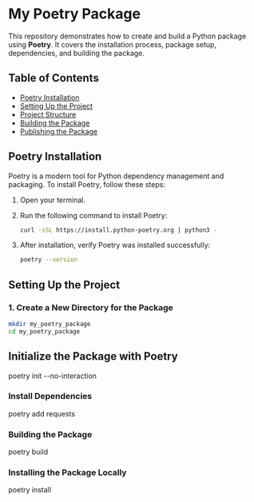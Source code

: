 # My Poetry Package

This repository demonstrates how to create and build a Python package using **Poetry**. It covers the installation process, package setup, dependencies, and building the package.

## Table of Contents

- [Poetry Installation](#poetry-installation)
- [Setting Up the Project](#setting-up-the-project)
- [Project Structure](#project-structure)
- [Building the Package](#building-the-package)
- [Publishing the Package](#publishing-the-package)

## Poetry Installation

Poetry is a modern tool for Python dependency management and packaging. To install Poetry, follow these steps:

1. Open your terminal.
2. Run the following command to install Poetry:

    ```bash
    curl -sSL https://install.python-poetry.org | python3 -
    ```

3. After installation, verify Poetry was installed successfully:

    ```bash
    poetry --version
    ```

## Setting Up the Project

### 1. **Create a New Directory for the Package**

```bash
mkdir my_poetry_package
cd my_poetry_package
```
##  Initialize the Package with Poetry  

poetry init --no-interaction

### Install Dependencies  
poetry add requests  

### Building the Package  
poetry build  

### Installing the Package Locally  
poetry install

